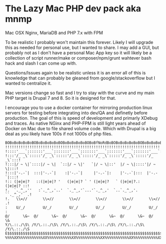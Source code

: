 # The Lazy Mac PHP dev pack aka mnmp



Mac OSX Nginx, MariaDB and PHP 7.x with FPM

To be realistic I probably won't maintain this forever. Likely I will upgrade this as needed for personal use, but I wanted to share.
I may add a GUI, but probably not as I don't have a personal Mac App key so it will likely be a collection of script runner/make or composer/npm/grunt wahtever bash hack and slash I can come up with.

Questions/Issues again to be realistic unless it is an error all of this is knowledge that can probably be gleaned from google/stackoverflow but I wanted to centralize it.

Mac versions change so fast and I try to stay with the curve and my main PHP target is Drupal 7 and 8. So it is designed for that.

I encourage you to use a docker container for mirroring production linux servers for testing before integrating into dev/QA and definetly before production. The goal of this is speed of development and primarly XDebug and traces. As native NGinx and PHP-FPM is still light years ahead of Docker on Mac due to file shared volume code. Which with Drupal is a big deal as you likely have 100s if not 1000s of php files.
```
BOBoBoBoBoBoBOBoBoBoBoBoBOBoBoBoBoBoBOBoBfNoRdBoBOBoBoBoBoBoBOBoBoBoBoBoBOB
!!!!!!!!!!!!!!!!!!!!!!!!!!!!!!!!!!!!!!!!!!!!!!!!!!!!!!!!!!!!!!!!!!!!!!!!!!!
!::::'___`:::::::'___`:::::::'___`:::::::'___`:::::::'___`:::::::'___`::::!
!:::'/_ _\`:::::'/_ _\`:::::'/_ _\`:::::'/_ _\`:::::'/_ _\`:::::'/_ _\`:::!
!:::|/ ~ \|`::::|/ ~ \|  `::|/ ~ \|'   `|/ ~ \|::'  |/ ~ \|::::'|/ ~ \|:::!
!:::|'-.-`|  :::|'-.-`|    :|'-.-`|     |'-.-`|:    |'-.-`|:::  |'-.-`|:::!
!:: (|e|e|?   ::(|e|e|? '   (|e|e|? ` ' (|e|e|?   ` (|e|e|?.:   (|e|e|? ::!
!.  `._^_,''   :`._^_,'..'  `._^_,'`...'`._^_,'  `..`._^_,'.   ``._^_,'  .!
!.   \\=//       \\=//       \\=//       \\=//       \\=//       \\=//   .!
:    U/_/        U/_/        U/_/        U/_/        U/_/        U/_/     :
@/      \&~  @/      \&~  @/      \&~  @/      \&~  @/      \&~  @/      \&
Y/\.::./\S\ /Y/\.::./\S\ /Y/\.::./\S\ /Y/\.::./\S\ /Y/\.::./\S\ /Y/\.::./\S
E$$$$$$$$$$$$$$$$$$$$$$$$$$$$$$$$$$$$$$$$$$$$$$$$$$$$$$$$$$$$$$$$$$$$$$$$$E
%%%%XX%%%%%%%%%%%XX%%%%%%%%%%%XX%%%%%%%%%%%XX%%%%%%%%%%%XX%%%%%%%%%%%XX%WiZ
```
